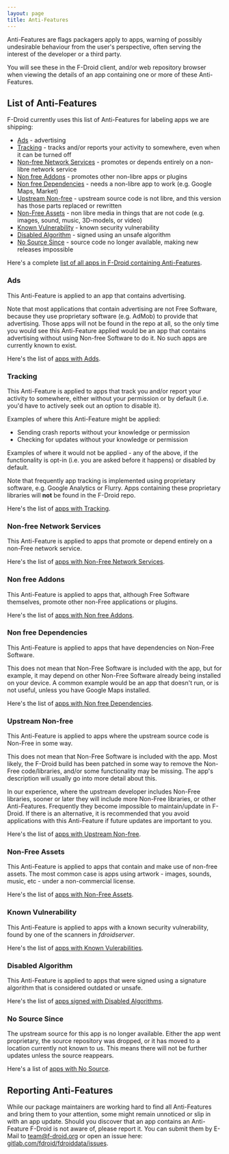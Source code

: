 ```yaml
---
layout: page
title: Anti-Features
---
```


Anti-Features are flags packagers apply to apps, warning of possibly
undesirable behaviour from the user's perspective, often serving the
interest of the developer or a third party.

You will see these in the F-Droid client, and/or web repository browser
when viewing the details of an app containing one or more of these
Anti-Features.


## List of Anti-Features

F-Droid currently uses this list of Anti-Features for labeling apps we
are shipping:

* [Ads](#ads) - advertising
* [Tracking](#tracking) - tracks and/or reports your activity to somewhere, even when it can be turned off
* [Non-free Network Services](#non-free-network-services) - promotes or depends entirely on a non-libre network service
* [Non free Addons](#non-free-addons) - promotes other non-libre apps or plugins
* [Non free Dependencies](#non-free-dependencies) - needs a non-libre app to work (e.g. Google Maps, Market)
* [Upstream Non-free](#upstream-non-free) - upstream source code is not libre, and this version has those parts replaced or rewritten
* [Non-Free Assets](#non-free-assets) - non libre media in things that are not code (e.g. images, sound, music, 3D-models, or video)
* [Known Vulnerability](#known-vulnerability) - known security vulnerability
* [Disabled Algorithm](#disabled-algorithm) - signed using an unsafe algorithm
* [No Source Since](#no-source-since) - source code no longer available, making new releases impossible

Here's a complete [list of all apps in F-Droid containing Anti-Features](https://f-droid.org/wiki/page/Category:Apps_with_antifeatures).


### Ads

This Anti-Feature is applied to an app that contains advertising.

Note that most applications that contain advertising are not Free Software,
because they use proprietary software (e.g. AdMob) to provide that
advertising. Those apps will not be found in the repo at all, so the only
time you would see this Anti-Feature applied would be an app that contains
advertising without using Non-free Software to do it. No such apps are
currently known to exist.

Here's the list of [apps with Adds](https://f-droid.org/wiki/page/Category:Apps_with_Ads_antifeature).


### Tracking

This Anti-Feature is applied to apps that track you and/or report your
activity to somewhere, either without your permission or by default
(i.e. you'd have to actively seek out an option to disable it).

Examples of where this Anti-Feature might be applied:

* Sending crash reports without your knowledge or permission
* Checking for updates without your knowledge or permission

Examples of where it would not be applied - any of the above,
if the functionality is opt-in (i.e. you are asked before it happens)
or disabled by default.

Note that frequently app tracking is implemented using proprietary software,
e.g. Google Analytics or Flurry. Apps containing these proprietary libraries
will **not** be found in the F-Droid repo.

Here's the list of [apps with Tracking](https://f-droid.org/wiki/page/Category:Apps_with_Tracking_antifeature).


### Non-free Network Services

This Anti-Feature is applied to apps that promote or depend entirely on
a non-Free network service.

Here's the list of [apps with Non-Free Network Services](https://f-droid.org/wiki/page/Category:Apps_with_NonFreeNet_antifeature).


### Non free Addons

This Anti-Feature is applied to apps that, although Free Software themselves,
promote other non-Free applications or plugins.

Here's the list of [apps with Non free Addons](https://f-droid.org/wiki/page/Category:Apps_with_NonFreeAdd_antifeature).


### Non free Dependencies

This Anti-Feature is applied to apps that have dependencies on Non-Free
Software.

This does not mean that Non-Free Software is included with the app,
but for example, it may depend on other Non-Free Software already being
installed on your device. A common example would be an app that doesn't
run, or is not useful, unless you have Google Maps installed.

Here's the list of [apps with Non free Dependencies](https://f-droid.org/wiki/page/Category:Apps_with_NonFreeDep_antifeature).


### Upstream Non-free

This Anti-Feature is applied to apps where the upstream source code
is Non-Free in some way.

This does not mean that Non-Free Software is included with the app.
Most likely, the F-Droid build has been patched in some way to remove
the Non-Free code/libraries, and/or some functionality may be missing.
The app's description will usually go into more detail about this.

In our experience, where the upstream developer includes Non-Free libraries,
sooner or later they will include more Non-Free libraries, or other
Anti-Features. Frequently they become impossible to maintain/update in
F-Droid. If there is an alternative, it is recommended that you avoid
applications with this Anti-Feature if future updates are important to you.

Here's the list of [apps with Upstream Non-free](https://f-droid.org/wiki/page/Category:Apps_with_UpstreamNonFree_antifeature).


### Non-Free Assets

This Anti-Feature is applied to apps that contain and make use of
non-free assets. The most common case is apps using artwork -
images, sounds, music, etc - under a non-commercial license.

Here's the list of [apps with Non-Free Assets](https://f-droid.org/wiki/page/Category:Apps_with_NonFreeAssets_antifeature).


### Known Vulnerability

This Anti-Feature is applied to apps with a known security vulnerability,
found by one of the scanners in _fdroidserver_.

Here's the list of [apps with Known Vulerabilities](https://f-droid.org/wiki/page/Category:Apps_with_KnownVuln_antifeature).


### Disabled Algorithm

This Anti-Feature is applied to apps that were signed using a signature
algorithm that is considered outdated or unsafe.

Here's the list of [apps signed with Disabled Algorithms](https://f-droid.org/wiki/page/Category:Apps_with_DisabledAlgorithm_antifeature).


### No Source Since

The upstream source for this app is no longer available. Either the app went
proprietary, the source repository was dropped, or it has moved to a location
currently not known to us. This means there will not be further updates unless
the source reappears.

Here's a list of [apps with No Source](https://f-droid.org/wiki/page/Category:Apps_with_NoSourceSince_antifeature).


## Reporting Anti-Features

While our package maintainers are working hard to find all Anti-Features
and bring them to your attention, some might remain unnoticed or slip in
with an app update. Should you discover that an app contains an Anti-Feature
F-Droid is not aware of, please report it. You can submit them by E-Mail to
[team@f-droid.org](mailto:team@f-droid.org) or open an issue here:
[gitlab.com/fdroid/fdroiddata/issues](https://gitlab.com/fdroid/fdroiddata/issues).
